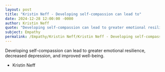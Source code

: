 ```yaml
---
layout: post
title: "Kristin Neff - Developing self-compassion can lead to"
date: 2024-12-28 12:00:00 -0000
author: Kristin Neff
quote: "Developing self-compassion can lead to greater emotional resilience, decreased depression, and improved well-being."
subject: Empathy
permalink: /Empathy/Kristin Neff/Kristin Neff - Developing self-compassion can lead to
---
```


Developing self-compassion can lead to greater emotional resilience, decreased depression, and improved well-being.

- Kristin Neff
